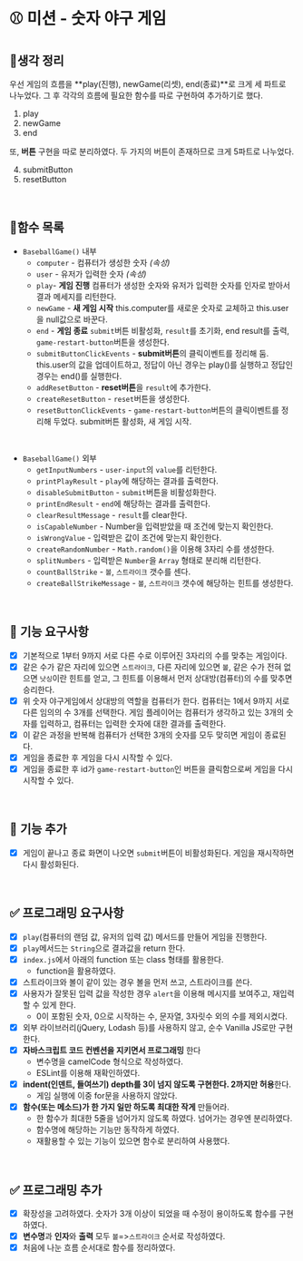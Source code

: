# ⚾ 미션 - 숫자 야구 게임

## 📌생각 정리

우선 게임의 흐름을 **play(진행), newGame(리셋), end(종료)**로 크게 세 파트로 나누었다. 그 후 각각의 흐름에 필요한 함수를 따로 구현하여 추가하기로 했다. 

1) play
2) newGame
3) end

또, **버튼** 구현을 따로 분리하였다. 두 가지의 버튼이 존재하므로 크게 5파트로 나누었다.  

4) submitButton
5) resetButton

<br>

## 📌함수 목록

- `BaseballGame()` 내부
  - `computer` - 컴퓨터가 생성한 숫자 *(속성)*
  - `user` - 유저가 입력한 숫자 *(속성)*
  - `play`- **게임 진행** 컴퓨터가 생성한 숫자와 유저가 입력한 숫자를 인자로 받아서 결과 메세지를 리턴한다.
  - `newGame` - **새 게임 시작** this.computer를 새로운 숫자로 교체하고 this.user을 null값으로 바꾼다. 
  - `end` - **게임 종료** `submit`버튼 비활성화, `result`를 초기화, end result를 출력, `game-restart-button`버튼을 생성한다. 
  - `submitButtonClickEvents` - **submit버튼**의 클릭이벤트를 정리해 둠. this.user의 값을 업데이트하고, 정답이 아닌 경우는 play()를 실행하고 정답인 경우는 end()를 실행한다. 
  - `addResetButton` - **reset버튼**을 `result`에 추가한다.
  - `createResetButton` - `reset`버튼을 생성한다.
  - `resetButtonClickEvents` - `game-restart-button`버튼의 클릭이벤트를 정리해 두었다. submit버튼 활성화, 새 게임 시작.

<br>

- `BaseballGame()` 외부
  - `getInputNumbers` - `user-input`의 `value`를 리턴한다. 
  - `printPlayResult` - `play`에 해당하는 결과를 출력한다.
  - `disableSubmitButton` - `submit`버튼을 비활성화한다.
  - `printEndResult` - `end`에 해당하는 결과를 출력한다. 
  - `clearResultMessage` - `result`를 clear한다.
  - `isCapableNumber` - Number을 입력받았을 때 조건에 맞는지 확인한다.
  - `isWrongValue` - 입력받은 값이 조건에 맞는지 확인한다. 
  - `createRandomNumber` - `Math.random()`을 이용해 3자리 수를 생성한다. 
  - `splitNumbers` - 입력받은 `Number`을 `Array` 형태로 분리해 리턴한다.
  - `countBallStrike` - `볼`, `스트라이크` 갯수를 센다.
  - `createBallStrikeMessage` - `볼`, `스트라이크` 갯수에 해당하는 힌트를 생성한다.

<br>

## 🎯 기능 요구사항

- [x] 기본적으로 1부터 9까지 서로 다른 수로 이루어진 3자리의 수를 맞추는 게임이다.
- [x] 같은 수가 같은 자리에 있으면 `스트라이크`, 다른 자리에 있으면 `볼`, 같은 수가 전혀 없으면 `낫싱`이란 힌트를 얻고, 그 힌트를 이용해서 먼저 상대방(컴퓨터)의 수를 맞추면 승리한다. 
- [x] 위 숫자 야구게임에서 상대방의 역할을 컴퓨터가 한다. 컴퓨터는 1에서 9까지 서로 다른 임의의 수 3개를 선택한다. 게임 플레이어는 컴퓨터가 생각하고 있는 3개의 숫자를 입력하고, 컴퓨터는 입력한 숫자에 대한 결과를 출력한다.
- [x] 이 같은 과정을 반복해 컴퓨터가 선택한 3개의 숫자를 모두 맞히면 게임이 종료된다.
- [x] 게임을 종료한 후 게임을 다시 시작할 수 있다.
- [x] 게임을 종료한 후 id가 `game-restart-button`인 버튼을 클릭함으로써 게임을 다시 시작할 수 있다. 

<br>

## 🎯 기능 추가

- [x] 게임이 끝나고 종료 화면이 나오면 `submit`버튼이 비활성화된다. 게임을 재시작하면 다시 활성화된다. 

<br>

## ✅ 프로그래밍 요구사항

- [x] `play`(컴퓨터의 랜덤 값, 유저의 입력 값) 메서드를 만들어 게임을 진행한다.
- [x] `play`메서드는 `String`으로 결과값을 return 한다.
- [x] `index.js`에서 아래의 function 또는 class 형태를 활용한다.
  * function을 활용하였다. 
- [x] 스트라이크와 볼이 같이 있는 경우 볼을 먼저 쓰고, 스트라이크를 쓴다.
- [x] 사용자가 잘못된 입력 값을 작성한 경우 `alert`을 이용해 메시지를 보여주고, 재입력할 수 있게 한다.
  * 0이 포함된 숫자, 0으로 시작하는 수, 문자열, 3자릿수 외의 수를 제외시켰다. 
- [x] 외부 라이브러리(jQuery, Lodash 등)를 사용하지 않고, 순수 Vanilla JS로만 구현한다.
- [x] **자바스크립트 코드 컨벤션을 지키면서 프로그래밍** 한다 
  * 변수명을 camelCode 형식으로 작성하였다. 
  * ESLint를 이용해 재확인하였다. 
- [x] **indent(인덴트, 들여쓰기) depth를 3이 넘지 않도록 구현한다. 2까지만 허용**한다.
  * 게임 실행에 이중 for문을 사용하지 않았다. 
- [x] **함수(또는 메소드)가 한 가지 일만 하도록 최대한 작게** 만들어라.
  * 한 함수가 최대한 5줄을 넘어가지 않도록 하였다. 넘어가는 경우엔 분리하였다. 
  * 함수명에 해당하는 기능만 동작하게 하였다. 
  * 재활용할 수 있는 기능이 있으면 함수로 분리하여 사용했다. 
<br>

## ✅ 프로그래밍 추가
- [x] 확장성을 고려하였다. 숫자가 3개 이상이 되었을 때 수정이 용이하도록 함수를 구현하였다. 
- [x] **변수명**과 **인자**와 **출력** 모두 `볼`=>`스트라이크` 순서로 작성하였다. 
- [x] 처음에 나눈 흐름 순서대로 함수를 정리하였다. 

<br>
